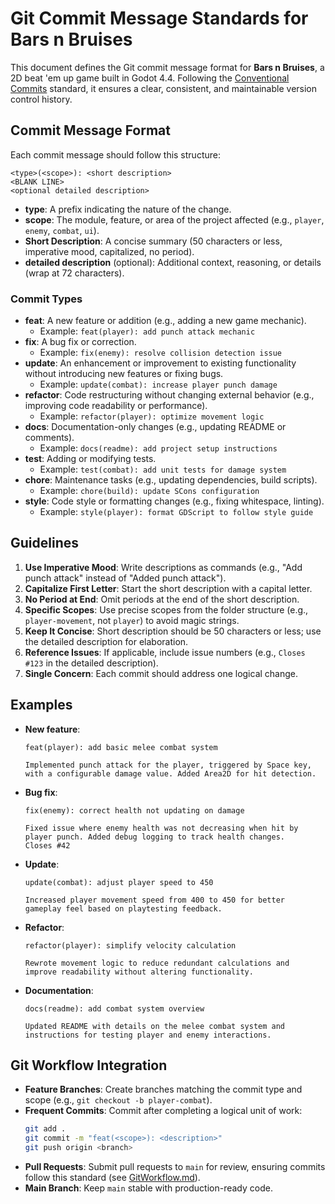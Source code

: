 # Git Commit Message Standards for Bars n Bruises

This document defines the Git commit message format for **Bars n Bruises**, a 2D beat 'em up game built in Godot 4.4. Following the [Conventional Commits](https://www.conventionalcommits.org/en/v1.0.0/) standard, it ensures a clear, consistent, and maintainable version control history.

## Commit Message Format
Each commit message should follow this structure:
```
<type>(<scope>): <short description>
<BLANK LINE>
<optional detailed description>
```

- **type**: A prefix indicating the nature of the change.
- **scope**: The module, feature, or area of the project affected (e.g., `player`, `enemy`, `combat`, `ui`).
- **Short Description**: A concise summary (50 characters or less, imperative mood, capitalized, no period).
- **detailed description** (optional): Additional context, reasoning, or details (wrap at 72 characters).

### Commit Types

- **feat**: A new feature or addition (e.g., adding a new game mechanic).
  - Example: `feat(player): add punch attack mechanic`
- **fix**: A bug fix or correction.
  - Example: `fix(enemy): resolve collision detection issue`
- **update**: An enhancement or improvement to existing functionality without introducing new features or fixing bugs.
  - Example: `update(combat): increase player punch damage`
- **refactor**: Code restructuring without changing external behavior (e.g., improving code readability or performance).
  - Example: `refactor(player): optimize movement logic`
- **docs**: Documentation-only changes (e.g., updating README or comments).
  - Example: `docs(readme): add project setup instructions`
- **test**: Adding or modifying tests.
  - Example: `test(combat): add unit tests for damage system`
- **chore**: Maintenance tasks (e.g., updating dependencies, build scripts).
  - Example: `chore(build): update SCons configuration`
- **style**: Code style or formatting changes (e.g., fixing whitespace, linting).
  - Example: `style(player): format GDScript to follow style guide`

## Guidelines
1. **Use Imperative Mood**: Write descriptions as commands (e.g., "Add punch attack" instead of "Added punch attack").
2. **Capitalize First Letter**: Start the short description with a capital letter.
3. **No Period at End**: Omit periods at the end of the short description.
4. **Specific Scopes**: Use precise scopes from the folder structure (e.g., `player-movement`, not `player`) to avoid magic strings.
5. **Keep It Concise**: Short description should be 50 characters or less; use the detailed description for elaboration.
6. **Reference Issues**: If applicable, include issue numbers (e.g., `Closes #123` in the detailed description).
7. **Single Concern**: Each commit should address one logical change.

## Examples
- **New feature**:
  ```
  feat(player): add basic melee combat system

  Implemented punch attack for the player, triggered by Space key,
  with a configurable damage value. Added Area2D for hit detection.
  ```
- **Bug fix**:
  ```
  fix(enemy): correct health not updating on damage

  Fixed issue where enemy health was not decreasing when hit by
  player punch. Added debug logging to track health changes.
  Closes #42
  ```
- **Update**:
  ```
  update(combat): adjust player speed to 450

  Increased player movement speed from 400 to 450 for better
  gameplay feel based on playtesting feedback.
  ```
- **Refactor**:
  ```
  refactor(player): simplify velocity calculation

  Rewrote movement logic to reduce redundant calculations and
  improve readability without altering functionality.
  ```
- **Documentation**:
  ```
  docs(readme): add combat system overview

  Updated README with details on the melee combat system and
  instructions for testing player and enemy interactions.
  ```

## Git Workflow Integration

- **Feature Branches**: Create branches matching the commit type and scope (e.g., `git checkout -b player-combat`).
- **Frequent Commits**: Commit after completing a logical unit of work:
  ```bash
  git add .
  git commit -m "feat(<scope>): <description>"
  git push origin <branch>
  ```
- **Pull Requests**: Submit pull requests to `main` for review, ensuring commits follow this standard (see [GitWorkflow.md](GitWorkflow.md)).
- **Main Branch**: Keep `main` stable with production-ready code.